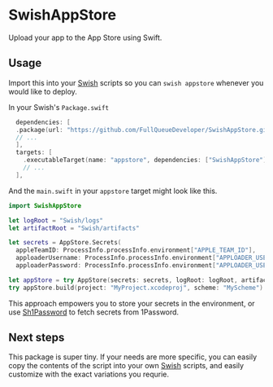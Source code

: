 # SwishAppStore

Upload your app to the App Store using Swift.

## Usage

Import this into your [Swish](https://github.com/FullQueueDeveloper/Swish.git) scripts so you can `swish appstore` whenever you would like to deploy.

In your Swish's `Package.swift`

```swift
  dependencies: [
  .package(url: "https://github.com/FullQueueDeveloper/SwishAppStore.git", from: "0.1.0"),
  // ...
  ],
  targets: [
    .executableTarget(name: "appstore", dependencies: ["SwishAppStore"]),
    // ...
  ],
```

And the `main.swift` in your `appstore` target might look like this.

```swift
import SwishAppStore

let logRoot = "Swish/logs"
let artifactRoot = "Swish/artifacts"

let secrets = AppStore.Secrets(
  appleTeamID: ProcessInfo.processInfo.environment["APPLE_TEAM_ID"],
  apploaderUsername: ProcessInfo.processInfo.environment["APPLOADER_USERNAME"],
  apploaderPassword: ProcessInfo.processInfo.environment["APPLOADER_USERNAME"])

let appStore = try AppStore(secrets: secrets, logRoot: logRoot, artifactRoot: artifactRoot)
try appStore.build(project: "MyProject.xcodeproj", scheme: "MyScheme")
```


This approach empowers you to store your secrets in the environment, or use [Sh1Password](https://github.com/FullQueueDeveloper/Sh1Password.git) to fetch secrets from 1Password.

## Next steps

This package is super tiny. If your needs are more specific, you can easily copy the contents of the script into your own [Swish](https://github.com/FullQueueDeveloper/Swish.git) scripts, and easily customize with the exact variations you requrie.
